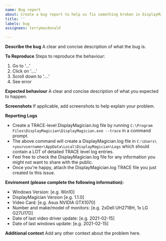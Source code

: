 ```yaml
---
name: Bug report
about: Create a bug report to help us fix something broken in DisplayMagician
title: ''
labels: bug
assignees: terrymacdonald

---
```


**Describe the bug**
A clear and concise description of what the bug is.

**To Reproduce**
Steps to reproduce the behaviour:
1. Go to '...'
2. Click on '....'
3. Scroll down to '....'
4. See error

**Expected behaviour**
A clear and concise description of what you expected to happen.

**Screenshots**
If applicable, add screenshots to help explain your problem.

**Reporting Logs**
- Create a TRACE-level DisplayMagician.log file by running `C:\Program Files\DisplayMagician\DisplayMagician.exe --trace` in a command prompt.
- The above command will create a DisplayMagician.log file in `C:\Users\<yourusername>\AppData\Local\DisplayMagician\Logs` which should contain a LOT of detailed TRACE level log entries. 
- Feel free to check the DisplayMagician.log file for any information you might not want to share with the public. 
- Once you're happy, attach the DisplayMagician.log TRACE file you just created to this issue.

**Enviroment (please complete the following information):**
 - Windows Version: [e.g. Win10]
 - DisplayMagician Version [e.g. 1.1.0]
 - Video Card: [e.g. Asus NVIDIA GTX1070]
 - Number and make/model of monitors: [e.g. 2xDell UH2718H, 1x LG G27U17D]
 - Date of last video driver update: [e.g. 2021-02-15]
 - Date of last windows update: [e.g. 2021-02-15]

**Additional context**
Add any other context about the problem here.
